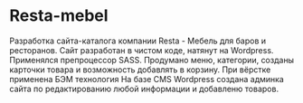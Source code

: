 # Resta-mebel
Разработка сайта-каталога компании Resta - Мебель для баров и ресторанов.
Сайт разработан в чистом коде, натянут на Wordpress. Применялся препроцессор SASS.
Продумано меню, категории, созданы карточки товара и возможность добавлять в корзину.
При вёрстке применена БЭМ технология
На базе CMS Wordpress создана админка сайта по редактированию любой информации и добавленю товаров.
